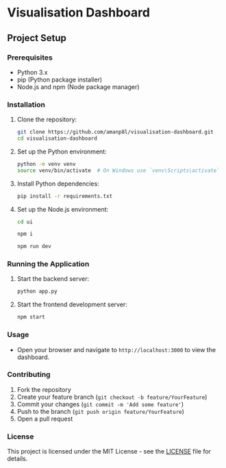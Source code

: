 # Visualisation Dashboard

## Project Setup

### Prerequisites
- Python 3.x
- pip (Python package installer)
- Node.js and npm (Node package manager)

### Installation

1. Clone the repository:
    ```sh
    git clone https://github.com/amanp8l/visualisation-dashboard.git
    cd visualisation-dashboard
    ```

2. Set up the Python environment:
    ```sh
    python -m venv venv
    source venv/bin/activate  # On Windows use `venv\Scripts\activate`
    ```

3. Install Python dependencies:
    ```sh
    pip install -r requirements.txt
    ```

4. Set up the Node.js environment:
    ```sh
    cd ui
    ```

    ```sh
    npm i
    ```
    ```sh
    npm run dev
    ```

### Running the Application

1. Start the backend server:
    ```sh
    python app.py
    ```

2. Start the frontend development server:
    ```sh
    npm start
    ```

### Usage

- Open your browser and navigate to `http://localhost:3000` to view the dashboard.

### Contributing

1. Fork the repository
2. Create your feature branch (`git checkout -b feature/YourFeature`)
3. Commit your changes (`git commit -m 'Add some feature'`)
4. Push to the branch (`git push origin feature/YourFeature`)
5. Open a pull request

### License

This project is licensed under the MIT License - see the [LICENSE](LICENSE) file for details.
